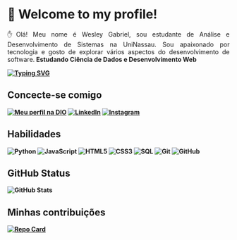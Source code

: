 # 👋 Welcome to my profile!
<p align="justify"> ✋Olá! Meu nome é Wesley Gabriel, sou estudante de Análise e Desenvolvimento de Sistemas na UniNassau. Sou apaixonado por tecnologia e gosto de explorar vários aspectos do desenvolvimento de software.<strong> Estudando Ciência de Dados e Desenvolvimento Web </p>

<!-- Texto Open to Work -->
<a href="https://git.io/typing-svg">
  <img src="https://readme-typing-svg.herokuapp.com/?color=8de538&size=16&lines=Open+to+Work" alt="Typing SVG">
</a>

## Concecte-se comigo
[![Meu perfil na DIO](https://img.shields.io/badge/Meu_perfil_na_DIO-000?style=for-the-badge&logoColor=0E76A8)](https://web.dio.me/users/wesgabriel79?tab=skills/in/WesGabriel79/)
[![LinkedIn](https://img.shields.io/badge/LinkedIn-000?style=for-the-badge&logo=linkedin&logoColor=0E76A8)](https://www.linkedin.com/in/wesgabriel01/)
[![Instagram](https://img.shields.io/badge/Instagram-000?style=for-the-badge&logo=instagram)](https://www.instagram.com/wesgabriel01/)

## Habilidades
![Python](https://img.shields.io/badge/Python-000?style=for-the-badge&logo=python)
![JavaScript](https://img.shields.io/badge/JavaScript-000?style=for-the-badge&logo=javascript)
![HTML5](https://img.shields.io/badge/HTML5-000?style=for-the-badge&logo=html5)
![CSS3](https://img.shields.io/badge/CSS3-000?style=for-the-badge&logo=css3&logoColor=264CE4)
![SQL](https://img.shields.io/badge/MySQL-000?style=for-the-badge&logo=mysql&logoColor=white)
![Git](https://img.shields.io/badge/Git-000?style=for-the-badge&logo=git&logoColor=fff)
![GitHub](https://img.shields.io/badge/Github-000?style=for-the-badge&logo=github&logoColor=fff)

## GitHub Status
![GitHub Stats](https://github-readme-stats.vercel.app/api?username=WesGabriel&theme=transparent&bg_color=000&border_color=30A3DC&show_icons=true&icon_color=30A3DC&title_color=E94D5F&text_color=FFF&hide_title=true)

## Minhas contribuições

[![Repo Card](https://github-readme-stats.vercel.app/api/pin/?username=83Rafa&repo=dio-lab-open-source&bg_color=000&border_color=30A3DC&show_icons=true&icon_color=30A3DC&title_color=E94D5F&text_color=FFF)](thhps://github.com/83Rafa/dio-lab-open-source)
